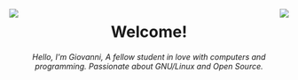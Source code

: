<p align="center">

<img src="https://i.giphy.com/media/IcJ6n6VJNjRNS/giphy.webp) Welcome! ![Kawaii dancing cat](https://i.giphy.com/media/IcJ6n6VJNjRNS/giphy.webp" align="right" />
<img align="left" src="https://i.giphy.com/media/IcJ6n6VJNjRNS/giphy.webp) Welcome! ![Kawaii dancing cat](https://i.giphy.com/media/IcJ6n6VJNjRNS/giphy.webp" />
<!-- <img width="100px" src="https://user-images.githubusercontent.com/38491216/130700460-a0cae0d8-bd3c-4401-baa3-63479563b819.png" align="center" /> -->
<h1 align="center"> Welcome! </h1>
</p>

<h6 align="center"> Hello, I'm Giovanni, A fellow student in love with computers and programming. Passionate about GNU/Linux and Open Source. </h6>

<!---
- 👋 Hi, I’m @Ichiniro
- 👀 I’m interested in ...
- 🌱 I’m currently learning ...
- 💞️ I’m looking to collaborate on ...
- 📫 How to reach me ...


Ichiniro/Ichiniro is a ✨ special ✨ repository because its `README.md` (this file) appears on your GitHub profile.
You can click the Preview link to take a look at your changes.

 ** Toys **
![Kawaii dancing cat](https://i.giphy.com/media/IcJ6n6VJNjRNS/giphy.webp) Welcome! ![Kawaii dancing cat](https://i.giphy.com/media/IcJ6n6VJNjRNS/giphy.webp)
![Kobayashi typing](https://thumbs.gfycat.com/EnchantedBouncyAfricanpiedkingfisher-size_restricted.gif)
![Rika](https://i.imgur.com/S2w9MMK.gif)
![github_stats](https://github-readme-stats.vercel.app/api?username=Ichiniro&count_private=true&show_icons=true&theme=vue)
![Top_langs](https://github-readme-stats.vercel.app/api/top-langs/?username=Ichiniro&theme=buefy&layout=compact)
![Graph](https://activity-graph.herokuapp.com/graph?username=Ichiniro&bg_color=ffffff&color=f2a5a3&line=f2a5a3&point=ffffff&area=true&hide_border=false)
--->
